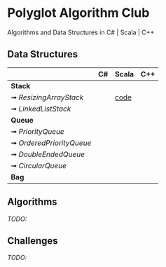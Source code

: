# Polyglot Algorithm Club
Algorithms and Data Structures in C# | Scala | C++

## Data Structures

|                                 | C#    | Scala | C++   |
|---------------------------------|-------|-------|-------|
| **Stack**                       |       |       |       |
|  ➟ _ResizingArrayStack_        |       |[code](https://github.com/ziyasal/polygorithm-club/blob/master/skala/src/main/scala/collections/ResizingArrayStack.scala#L3)       |       |
|  ➟ _LinkedListStack_           |       |       |       |
|**Queue**                        |       |       |       |
|  ➟ _PriorityQueue_             |       |       |       |
|  ➟ _OrderedPriorityQueue_      |       |       |       |
|  ➟ _DoubleEndedQueue_          |       |       |       |
|  ➟ _CircularQueue_             |       |       |       |
|**Bag**                          |       |       |       |

## Algorithms
_TODO:_

## Challenges
_TODO:_
